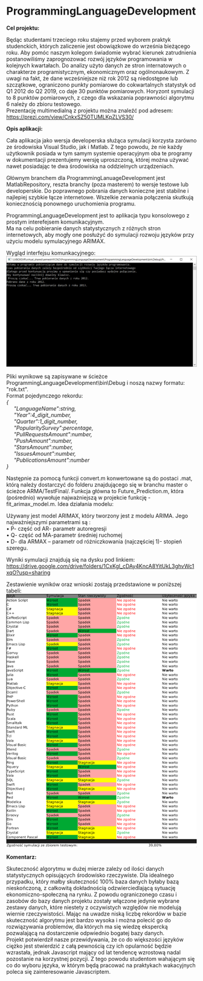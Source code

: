 # ProgrammingLanguageDevelopment  
  
**Cel projektu:**  
  
Będąc studentami trzeciego roku stajemy przed wyborem praktyk studenckich, których zaliczenie jest obowiązkowe do września bieżącego roku. Aby pomóc naszym kolegom świadomie wybrać kierunek zatrudnienia postanowiliśmy zaprognozować rozwój języków programowania w kolejnych kwartałach. Do analizy użyto danych ze stron internatowych o charakterze programistycznym, ekonomicznym oraz ogólnonaukowym. Z uwagi na fakt, że dane wcześniejsze niż rok 2012 są niedostępne lub szczątkowe, ograniczono punkty pomiarowe do cokwartalnych statystyk od Q1 2012 do Q2 2019, co daje 30 punktów pomiarowych. Horyzont symulacji to 8 punktów pomiarowych, z czego dla wskazania poprawności algorytmu 6 należy do zbioru testowego.  
Prezentację multimedialną z projektu można znaleźć pod adresem: https://prezi.com/view/CnkxSZ50TUMLKpZLVS30/
  
**Opis aplikacji:**  
  
Cała aplikacja jako wersja developerska służąca symulacji korzysta zarówno ze środowiska Visual Studio, jak i Matlab. Z tego powodu, że nie każdy użytkownik posiada w tym samym systemie operacyjnym oba te programy w dokumentacji prezentujemy wersję uproszczoną, której można używać nawet posiadając te dwa środowiska na oddzielnych urządzeniach.  
  
Głównym branchem dla ProgrammingLanuageDevelopment jest MatlabRepository, reszta branchy (poza masterem) to wersje testowe lub developerskie. Do poprawnego pobrania danych konieczne jest stabilne i najlepiej szybkie łącze internetowe. Wszelkie zerwania połączenia skutkują koniecznością ponownego uruchomienia programu.  

ProgrammingLanguageDevelopment jest to aplikacja typu konsolowego z prostym interefejsem komunikacyjnym.  
Ma na celu pobieranie danych statystycznych z różnych stron internetowych, aby mogły one posłużyć do symulacji rozwoju języków przy użyciu modelu symulacyjnego ARIMAX.

Wygląd interfejsu komunkacyjnego:  
![alt text](https://github.com/Tunczyg/ProgrammingLanguageDevelopment/blob/MatlabReference/Documentation/ConsoleApp.PNG)
  
  
    
Pliki wynikowe są zapisywane w ścieżce ProgrammingLanguageDevelopment\bin\Debug i noszą nazwy formatu: "rok.txt".  
Format pojedynczego rekordu:  
*{  
&nbsp;&nbsp;&nbsp;&nbsp; "LanguageName":string,  
&nbsp;&nbsp;&nbsp;&nbsp; "Year":4_digit_number,  
&nbsp;&nbsp;&nbsp;&nbsp; "Quarter":1_digit_number,  
&nbsp;&nbsp;&nbsp;&nbsp; "PopularitySurvey":percentage,  
&nbsp;&nbsp;&nbsp;&nbsp; "PullRequestsAmount":number,  
&nbsp;&nbsp;&nbsp;&nbsp; "PushAmount":number,  
&nbsp;&nbsp;&nbsp;&nbsp; "StarsAmount":number,  
&nbsp;&nbsp;&nbsp;&nbsp; "IssuesAmount":number,  
&nbsp;&nbsp;&nbsp;&nbsp; "PublicationsAmount":number  
}*  
  
Następnie za pomocą funkcji convert.m konwertowane są do postaci .mat, którą należy dostarczyć do folderu znajdującego się w branchu master o ścieżce ARMA/TestFinal/. Funkcja główna to Future_Prediction.m, która (pośrednio) wywołuje najważniejszą w projekcie funkcję - fit_arimax_model.m. Idea działania modelu:  
  
Używany jest model ARIMAX, który tworzony jest z modelu ARIMA. Jego najważniejszymi parametrami są :  
    • P- część od AR- parametr autoregresji  
    • Q- część od MA-parametr średniej ruchomej  
    • D-  dla ARMAX – parametr od różniczkowania (najczęściej 1)- stopień szeregu.
 
Wyniki symulacji znajdują się na dysku pod linkiem:  
https://drive.google.com/drive/folders/1CxKgl_cDAy4KncA8YitUkL3ghvWc1xqO?usp=sharing

Zestawienie wyników oraz wnioski zostają przedstawione w poniższej tabeli:  
![alt text](https://github.com/Tunczyg/ProgrammingLanguageDevelopment/blob/MatlabReference/EconomicStatData/Tabela.png)
  
**Komentarz:**  
  
Skuteczność algorytmu w dużej mierze zależy od ilości danych statystycznych opisujących środowisko rzeczywiste. Dla idealnego przypadku, który małby skuteczność 100% baza danych byłaby bazą nieskończoną, z całkowitą dokładnością odzwierciedlającą sytuację ekonomiczno-społeczną na rynku. Z powodu ograniczonego czasu i zasobów do bazy danych projektu zostały włączone jedynie wybrane zestawy danych, które niestety z oczywistych względów nie modelują wiernie rzeczywistości. Mając na uwadze niską liczbę rekordów w bazie skuteczność algorytmu jest bardzo wysoka i można polecić go do rozwiązywania problemów, dla których ma się wiedzę ekspercką pozwalającą na dostarczenie odpwiednio bogatej bazy danych.  
Projekt potwierdził nasze przewidywania, że co do większości języków ciężko jest stwierdzić z całą pewnością czy ich opularność będzie wzrastała, jednak Javascript mający od lat tendencę wzrostową nadal pozostanie na korzystnej pozycji. Z tego powodu studentom wahającym się co do wyboru języka, w którym będą pracować na praktykach wakacyjnych poleca się zainteresowanie Javascriptem.
